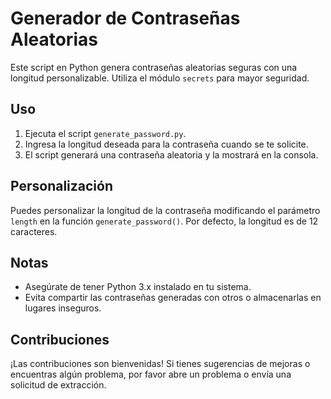# Generador de Contraseñas Aleatorias

Este script en Python genera contraseñas aleatorias seguras con una longitud personalizable. Utiliza el módulo `secrets` para mayor seguridad.

## Uso

1. Ejecuta el script `generate_password.py`.
2. Ingresa la longitud deseada para la contraseña cuando se te solicite.
3. El script generará una contraseña aleatoria y la mostrará en la consola.

## Personalización

Puedes personalizar la longitud de la contraseña modificando el parámetro `length` en la función `generate_password()`. Por defecto, la longitud es de 12 caracteres.

## Notas

- Asegúrate de tener Python 3.x instalado en tu sistema.
- Evita compartir las contraseñas generadas con otros o almacenarlas en lugares inseguros.

## Contribuciones

¡Las contribuciones son bienvenidas! Si tienes sugerencias de mejoras o encuentras algún problema, por favor abre un problema o envía una solicitud de extracción.

